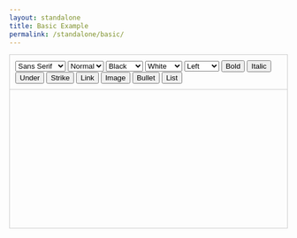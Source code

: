 ```yaml
---
layout: standalone
title: Basic Example
permalink: /standalone/basic/
---
```

<!-- head -->
<link rel="stylesheet" href="{{site.cdn}}{{site.version}}/quill.core.css">
<style>
  body {
    padding: 25px;
  }
  #toolbar-container {
    border-top: 1px solid #ccc;
    border-left: 1px solid #ccc;
    border-right: 1px solid #ccc;
    padding: 10px;
  }
  #editor-container {
    border: 1px solid #ccc;
    height: 250px;
  }
</style>
<!-- head -->
<div id="toolbar-container">
  <select class="ql-font" title="Font">
    <option selected>Sans Serif</option>
    <option value="serif">Serif</option>
    <option value="monospace">Monospace</option>
  </select>
  <select class="ql-size" title="Size">
    <option value="small">Small</option>
    <option selected>Normal</option>
    <option value="large">Large</option>
    <option value="huge">Huge</option>
  </select>
  <select class="ql-color" title="Text Color">
    <option value="white">White</option>
    <option selected>Black</option>
    <option value="red">Red</option>
    <option value="orange">Orange</option>
    <option value="yellow">Yellow</option>
    <option value="green">Green</option>
    <option value="blue">Blue</option>
    <option value="purple">Purple</option>
  </select>
  <select class="ql-background" title="Background Color">
    <option selected>White</option>
    <option value="black">Black</option>
    <option value="red">Red</option>
    <option value="orange">Orange</option>
    <option value="yellow">Yellow</option>
    <option value="green">Green</option>
    <option value="blue">Blue</option>
    <option value="purple">Purple</option>
  </select>
  <select class="ql-align" title="Text Alignment">
    <option selected>Left</option>
    <option value="center">Center</option>
    <option value="right">Right</option>
    <option value="justify">Justify</option>
  </select>
  <button class="ql-bold" title='Bold'>Bold</button>
  <button class="ql-italic" title='Italic'>Italic</button>
  <button class="ql-underline" title='Underline'>Under</button>
  <button class="ql-strike" title='Strikethrough'>Strike</button>
  <button class="ql-link" title='Link'>Link</button>
  <button class="ql-image" title='Image'>Image</button>
  <button class="ql-list" title='Bullet' value="bullet">Bullet</button>
  <button class="ql-list" title='List' value="ordered">List</button>
</div>
<div id="editor-container"></div>
<!-- script -->
<script type="text/javascript" src="{{site.cdn}}{{site.version}}/quill.js"></script>
<script>
  var quill = new Quill('#editor-container', {
    debug: 'info',
    modules: {
      toolbar: '#toolbar-container'
    }
  });
</script>
<!-- script -->
